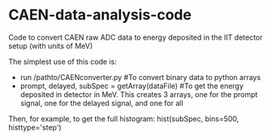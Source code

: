 # CAEN-data-analysis-code

Code to convert CAEN raw ADC data to energy deposited in the IIT detector setup (with units of MeV)

The simplest use of this code is: 
- run /pathto/CAENconverter.py                    #To convert binary data to python arrays
- prompt, delayed, subSpec = getArray(dataFile)   #To get the energy deposited in detector in MeV. This creates 3 arrays, one for the prompt signal, one for the delayed signal, and one for all 

Then, for example, to get the full histogram: 
hist(subSpec, bins=500, histtype='step')
